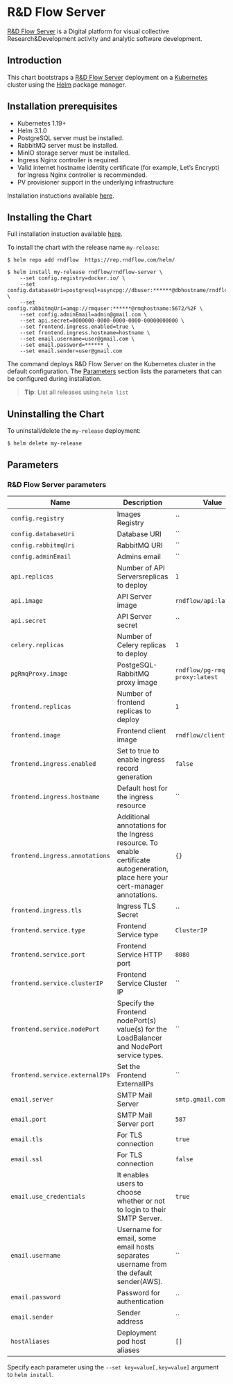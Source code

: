 # R&D Flow Server

[R&D Flow Server](https://www.server.rndflow.com/) is a Digital platform for visual collective Research&Development activity and analytic software development.

## Introduction

This chart bootstraps a  [R&D Flow Server](https://server.rndflow.com/) deployment on a [Kubernetes](http://kubernetes.io) cluster using the [Helm](https://helm.sh) package manager.

## Installation prerequisites

- Kubernetes 1.19+
- Helm 3.1.0
- PostgreSQL server must be installed.
- RabbitMQ server must be installed.
- MinIO storage server must be installed.
- Ingress Nginx controller is required.
- Valid internet hostname identity certificate (for example, Let’s Encrypt) for Ingress Nginx controller is recommended.
- PV provisioner support in the underlying infrastructure

Installation instuctions available [here](https://github.com/rndflow/rndflow-install/README.md).

## Installing the Chart

Full installation instuction available [here](https://github.com/rndflow/rndflow-install/blob/main/instances/server/README.md).

To install the chart with the release name `my-release`:

```console
$ helm repo add rndflow  https://rep.rndflow.com/helm/

$ helm install my-release rndflow/rndflow-server \
    --set config.registry=docker.io/ \
    --set config.databaseUri=postgresql+asyncpg://dbuser:******@dbhostname/rndflow \
    --set config.rabbitmqUri=amqp://rmquser:******@rmqhostname:5672/%2F \
    --set config.adminEmail=admin@gmail.com \
    --set api.secret=0000000-0000-0000-0000-00000000000 \
    --set frontend.ingress.enabled=true \
    --set frontend.ingress.hostname=hostname \
    --set email.username=user@gmail.com \
    --set email.password=****** \
    --set email.sender=user@gmail.com
```

The command deploys R&D Flow Server on the Kubernetes cluster in the default configuration. The [Parameters](#parameters) section lists the parameters that can be configured during installation.

> **Tip**: List all releases using `helm list`

## Uninstalling the Chart

To uninstall/delete the `my-release` deployment:

```console
$ helm delete my-release
```

## Parameters

### R&D Flow Server parameters

| Name                                          | Description                                                                                                                                               | Value                       |
| --------------------------------------------- | --------------------------------------------------------------------------------------------------------------------------------------------------------- | --------------------------- |
|`config.registry`                              | Images Registry                                                                                                                                           |``                           |
|`config.databaseUri`                           | Database URI                                                                                                                                              |``                           |
|`config.rabbitmqUri`                           | RabbitMQ URI                                                                                                                                              |``                           |
|`config.adminEmail`                            | Admins email                                                                                                                                              |``                           |
|`api.replicas`                                 | Number of API Serversreplicas to deploy                                                                                                                   |`1`                          |
|`api.image`                                    | API Server image                                                                                                                                          |`rndflow/api:latest`         |
|`api.secret`                                   | API Server secret                                                                                                                                         |``                           |
|`celery.replicas`                              | Number of Celery replicas to deploy                                                                                                                       |`1`                          |
|`pgRmqProxy.image`                             | PostgeSQL-RabbitMQ proxy image                                                                                                                            |`rndflow/pg-rmq-proxy:latest`| 
|`frontend.replicas`                            | Number of frontend replicas to deploy                                                                                                                     |`1`                          |
|`frontend.image`                               | Frontend client image                                                                                                                                     |`rndflow/client:latest`      | 
|`frontend.ingress.enabled`                     | Set to true to enable ingress record generation                                                                                                           |`false`                      |
|`frontend.ingress.hostname`                    | Default host for the ingress resource                                                                                                                     |``                           |
|`frontend.ingress.annotations`                 | Additional annotations for the Ingress resource. To enable certificate autogeneration, place here your cert-manager annotations.                          |`{}`                         |
|`frontend.ingress.tls`                         | Ingress TLS Secret                                                                                                                                        |``                           |
|`frontend.service.type`                        | Frontend Service type                                                                                                                                     |`ClusterIP`                  |
|`frontend.service.port`                        | Frontend Service HTTP port                                                                                                                                |`8080`                       |
|`frontend.service.clusterIP`                   | Frontend Service Cluster IP                                                                                                                               |``                           |
|`frontend.service.nodePort`                    | Specify the Frontend nodePort(s) value(s) for the LoadBalancer and NodePort service types.                                                                |``                           |
|`frontend.service.externalIPs`                 | Set the Frontend ExternalIPs                                                                                                                              |``                           |
|`email.server`                                 | SMTP Mail Server                                                                                                                                          |`smtp.gmail.com`             |
|`email.port`                                   | SMTP Mail Server port                                                                                                                                     |`587`                        |
|`email.tls`                                    | For TLS connection                                                                                                                                        |`true`                       |
|`email.ssl`                                    | For TLS connection                                                                                                                                        |`false`                      |
|`email.use_credentials`                        | It enables users to choose whether or not to login to their SMTP Server.                                                                                  |`true`                       |
|`email.username`                               | Username for email, some email hosts separates username from the default sender(AWS).                                                                     |``                           |
|`email.password`                               | Password for authentication                                                                                                                               |``                           |
|`email.sender`                                 | Sender address                                                                                                                                            |``                           |
|`hostAliases`                                  | Deployment pod host aliases                                                                                                                               |`[]`                         |

Specify each parameter using the `--set key=value[,key=value]` argument to `helm install`.
